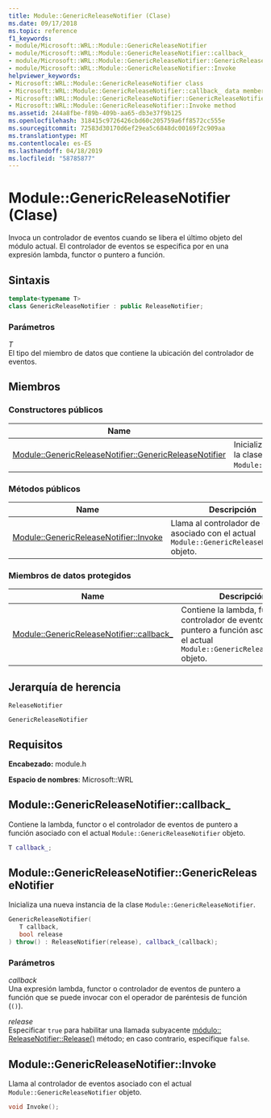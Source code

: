 ```yaml
---
title: Module::GenericReleaseNotifier (Clase)
ms.date: 09/17/2018
ms.topic: reference
f1_keywords:
- module/Microsoft::WRL::Module::GenericReleaseNotifier
- module/Microsoft::WRL::Module::GenericReleaseNotifier::callback_
- module/Microsoft::WRL::Module::GenericReleaseNotifier::GenericReleaseNotifier
- module/Microsoft::WRL::Module::GenericReleaseNotifier::Invoke
helpviewer_keywords:
- Microsoft::WRL::Module::GenericReleaseNotifier class
- Microsoft::WRL::Module::GenericReleaseNotifier::callback_ data member
- Microsoft::WRL::Module::GenericReleaseNotifier::GenericReleaseNotifier, constructor
- Microsoft::WRL::Module::GenericReleaseNotifier::Invoke method
ms.assetid: 244a8fbe-f89b-409b-aa65-db3e37f9b125
ms.openlocfilehash: 318415c9726426cbd60c205759a6ff8572cc555e
ms.sourcegitcommit: 72583d30170d6ef29ea5c6848dc00169f2c909aa
ms.translationtype: MT
ms.contentlocale: es-ES
ms.lasthandoff: 04/18/2019
ms.locfileid: "58785877"
---
```

# <a name="modulegenericreleasenotifier-class"></a>Module::GenericReleaseNotifier (Clase)

Invoca un controlador de eventos cuando se libera el último objeto del módulo actual. El controlador de eventos se especifica por en una expresión lambda, functor o puntero a función.

## <a name="syntax"></a>Sintaxis

```cpp
template<typename T>
class GenericReleaseNotifier : public ReleaseNotifier;
```

### <a name="parameters"></a>Parámetros

*T*<br/>
El tipo del miembro de datos que contiene la ubicación del controlador de eventos.

## <a name="members"></a>Miembros

### <a name="public-constructors"></a>Constructores públicos

Name                                                                                                     | Descripción
-------------------------------------------------------------------------------------------------------- | -------------------------------------------------------------------------
[Module::GenericReleaseNotifier::GenericReleaseNotifier](#genericreleasenotifier-genericreleasenotifier) | Inicializa una nueva instancia de la clase `Module::GenericReleaseNotifier`.

### <a name="public-methods"></a>Métodos públicos

Name                                                                     | Descripción
------------------------------------------------------------------------ | --------------------------------------------------------------------------------------------
[Module::GenericReleaseNotifier::Invoke](#genericreleasenotifier-invoke) | Llama al controlador de eventos asociado con el actual `Module::GenericReleaseNotifier` objeto.

### <a name="protected-data-members"></a>Miembros de datos protegidos

Name                                                                          | Descripción
----------------------------------------------------------------------------- | ------------------------------------------------------------------------------------------------------------------------------------
[Module::GenericReleaseNotifier::callback_](#genericreleasenotifier-callback) | Contiene la lambda, functor o el controlador de eventos de puntero a función asociado con el actual `Module::GenericReleaseNotifier` objeto.

## <a name="inheritance-hierarchy"></a>Jerarquía de herencia

`ReleaseNotifier`

`GenericReleaseNotifier`

## <a name="requirements"></a>Requisitos

**Encabezado:** module.h

**Espacio de nombres**: Microsoft::WRL

## <a name="genericreleasenotifier-callback"></a>Module::GenericReleaseNotifier::callback_

Contiene la lambda, functor o el controlador de eventos de puntero a función asociado con el actual `Module::GenericReleaseNotifier` objeto.

```cpp
T callback_;
```

## <a name="genericreleasenotifier-genericreleasenotifier"></a>Module::GenericReleaseNotifier::GenericReleaseNotifier

Inicializa una nueva instancia de la clase `Module::GenericReleaseNotifier`.

```cpp
GenericReleaseNotifier(
   T callback,
   bool release
) throw() : ReleaseNotifier(release), callback_(callback);
```

### <a name="parameters"></a>Parámetros

*callback*<br/>
Una expresión lambda, functor o controlador de eventos de puntero a función que se puede invocar con el operador de paréntesis de función (`()`).

*release*<br/>
Especificar `true` para habilitar una llamada subyacente [módulo:: ReleaseNotifier::Release()](module-releasenotifier-class.md#releasenotifier-release) método; en caso contrario, especifique `false`.

## <a name="genericreleasenotifier-invoke"></a>Module::GenericReleaseNotifier::Invoke

Llama al controlador de eventos asociado con el actual `Module::GenericReleaseNotifier` objeto.

```cpp
void Invoke();
```
